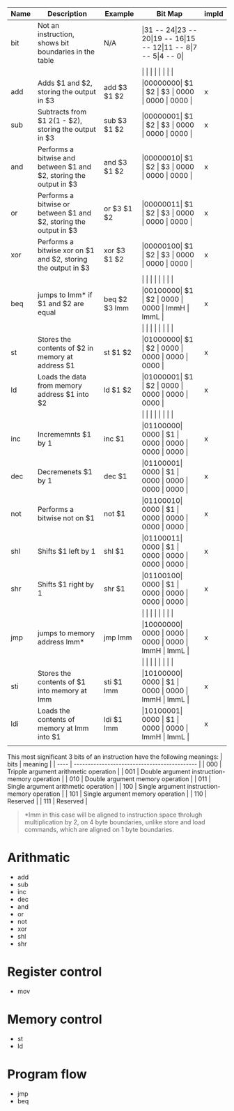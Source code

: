 | Name | Description                                                        | Example       | Bit Map                                                                  | impld |
| ---- | ------------------------------------------------------------------ | ------------- | ------------------------------------------------------------------------ | ----- |
| bit  | Not an instruction, shows bit boundaries in the table              | N/A           | \|31 -- 24\|23 -- 20\|19 -- 16\|15 -- 12\|11 --  8\|7  --  5\|4  --  0\| |       |
|      |                                                                    |               | \|        \|        \|        \|        \|        \|        \|        \| |       |
| add  | Adds $1 and $2, storing the output in $3                           | add $3 $1 $2  | \|00000000\|   $1   \|   $2   \|   $3   \|  0000  \|  0000  \|  0000  \| | x     |
| sub  | Subtracts from $1 $2 ($1 - $2), storing the output in $3           | sub $3 $1 $2  | \|00000001\|   $1   \|   $2   \|   $3   \|  0000  \|  0000  \|  0000  \| | x     |
| and  | Performs a bitwise and between $1 and $2, storing the output in $3 | and $3 $1 $2  | \|00000010\|   $1   \|   $2   \|   $3   \|  0000  \|  0000  \|  0000  \| | x     |
| or   | Performs a bitwise or between $1 and $2, storing the output in $3  | or $3 $1 $2   | \|00000011\|   $1   \|   $2   \|   $3   \|  0000  \|  0000  \|  0000  \| | x     |
| xor  | Performs a bitwise xor on $1 and $2, storing the output in $3      | xor $3 $1 $2  | \|00000100\|   $1   \|   $2   \|   $3   \|  0000  \|  0000  \|  0000  \| | x     |
|      |                                                                    |               | \|        \|        \|        \|        \|        \|        \|        \| |       |
| beq  | jumps to Imm* if $1 and $2 are equal                               | beq $2 $3 Imm | \|00100000\|   $1   \|   $2   \|  0000  \|  0000  \|  ImmH  \|  ImmL  \| | x     |
|      |                                                                    |               | \|        \|        \|        \|        \|        \|        \|        \| |       |
| st   | Stores the contents of $2 in memory at address $1                  | st $1 $2      | \|01000000\|   $1   \|   $2   \|  0000  \|  0000  \|  0000  \|  0000  \| | x     |
| ld   | Loads the data from memory address $1 into $2                      | ld $1 $2      | \|01000001\|   $1   \|   $2   \|  0000  \|  0000  \|  0000  \|  0000  \| | x     |
|      |                                                                    |               | \|        \|        \|        \|        \|        \|        \|        \| |       |
| inc  | Incrememnts $1 by 1                                                | inc $1        | \|01100000\|  0000  \|   $1   \|  0000  \|  0000  \|  0000  \|  0000  \| | x     |
| dec  | Decremenets $1 by 1                                                | dec $1        | \|01100001\|  0000  \|   $1   \|  0000  \|  0000  \|  0000  \|  0000  \| | x     |
| not  | Performs a bitwise not on $1                                       | not $1        | \|01100010\|  0000  \|   $1   \|  0000  \|  0000  \|  0000  \|  0000  \| | x     |
| shl  | Shifts $1 left by 1                                                | shl $1        | \|01100011\|  0000  \|   $1   \|  0000  \|  0000  \|  0000  \|  0000  \| | x     |
| shr  | Shifts $1 right by 1                                               | shr $1        | \|01100100\|  0000  \|   $1   \|  0000  \|  0000  \|  0000  \|  0000  \| | x     |
|      |                                                                    |               | \|        \|        \|        \|        \|        \|        \|        \| |       |
| jmp  | jumps to memory address Imm*                                       | jmp Imm       | \|10000000\|  0000  \|  0000  \|  0000  \|  0000  \|  ImmH  \|  ImmL  \| | x     |
|      |                                                                    |               | \|        \|        \|        \|        \|        \|        \|        \| |       |
| sti  | Stores the contents of $1 into memory at Imm                       | sti $1 Imm    | \|10100000\|  0000  \|   $1   \|  0000  \|  0000  \|  ImmH  \|  ImmL  \| | x     |
| ldi  | Loads the contents of memory at Imm into $1                        | ldi $1 Imm    | \|10100001\|  0000  \|   $1   \|  0000  \|  0000  \|  ImmH  \|  ImmL  \| | x     |
|      |                                                                    |               |                                                                          |       |

This most significant 3 bits of an instruction have the following meanings:
| bits | meaning                                      |
| ---- | -------------------------------------------- |
| 000  | Tripple argument arithmetic operation        |
| 001  | Double argument instruction-memory operation |
| 010  | Double argument memory operation             |
| 011  | Single argument arithmetic operation         |
| 100  | Single argument instruction-memory operation |
| 101  | Single argument memory operation             |
| 110  | Reserved                                     |
| 111  | Reserved                                     |
<!-- Register file input A is connected to bits 23:20, B to 19:16, and C to {1: 19:16, 0: 15:12} -->
> \*Imm in this case will be aligned to instruction space throlugh multiplication by 2, on 4 byte boundaries, unlike store and load commands, which are aligned on 1 byte boundaries.

<!-- \|31 -- 24\|23 --- 16\|15 --  8\|7  --  0\| -->

# Arithmatic
- add
- sub
- inc
- dec
- and
- or
- not
- xor
- shl
- shr

# Register control
- mov

# Memory control
- st
- ld

# Program flow
- jmp
- beq